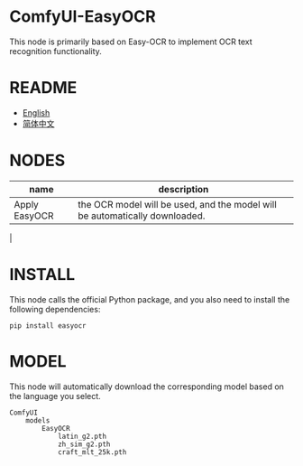 # ComfyUI-EasyOCR
This node is primarily based on Easy-OCR to implement OCR text recognition functionality.

# README
- [English](README.md)
- [简体中文](readme/README.zh_CN.md)

# NODES
|name                          |description                                                                |
|------------------------------|---------------------------------------------------------------------------|
|Apply EasyOCR                 |the OCR model will be used, and the model will be automatically downloaded.|





   |

# INSTALL
This node calls the official Python package, and you also need to install the following dependencies:

```
pip install easyocr
```

# MODEL
This node will automatically download the corresponding model based on the language you select.
```
ComfyUI
    models
        EasyOCR
            latin_g2.pth
            zh_sim_g2.pth
            craft_mlt_25k.pth
```
